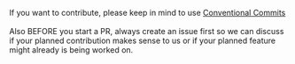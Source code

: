 If you want to contribute, please keep in mind to use [Conventional Commits](https://www.conventionalcommits.org/en/v1.0.0/#summary)<br>
<br>
Also BEFORE you start a PR, always create an issue first so we can discuss if your planned contribution makes sense to us or if your planned feature might already is being worked on.
